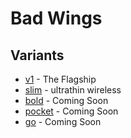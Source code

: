 # Bad Wings

## Variants

* [v1](/v1) - The Flagship
* [slim](/slim) - ultrathin wireless
* [bold](/bold) - Coming Soon
* [pocket](/pocket) - Coming Soon
* [go](/go) - Coming Soon